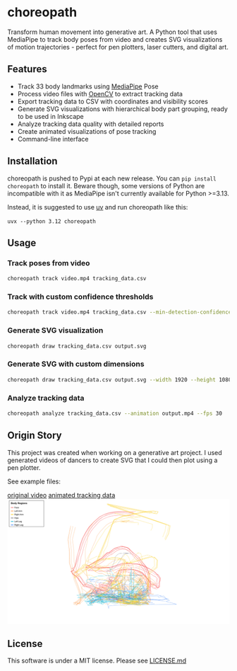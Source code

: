 # choreopath

Transform human movement into generative art. A Python tool that uses MediaPipe
to track body poses from video and creates SVG visualizations of motion trajectories -
perfect for pen plotters, laser cutters, and digital art.

## Features

- Track 33 body landmarks using [MediaPipe](https://ai.google.dev/edge/mediapipe/solutions/guide) Pose
- Process video files with [OpenCV](https://opencv.org) to extract tracking data
- Export tracking data to CSV with coordinates and visibility scores
- Generate SVG visualizations with hierarchical body part grouping, ready to be used in Inkscape
- Analyze tracking data quality with detailed reports
- Create animated visualizations of pose tracking
- Command-line interface

## Installation

choreopath is pushed to Pypi at each new release. You can `pip install choreopath` to install it. Beware though, some versions of Python are incompatible with it as MediaPipe isn't currently available for Python >=3.13.

Instead, it is suggested to use [uv](https://docs.astral.sh/uv/) and run choreopath like this:

`uvx --python 3.12 choreopath`

## Usage

### Track poses from video

```bash
choreopath track video.mp4 tracking_data.csv
```

### Track with custom confidence thresholds

```bash
choreopath track video.mp4 tracking_data.csv --min-detection-confidence 0.7 --min-tracking-confidence 0.7
```

### Generate SVG visualization

```bash
choreopath draw tracking_data.csv output.svg
```

### Generate SVG with custom dimensions

```bash
choreopath draw tracking_data.csv output.svg --width 1920 --height 1080 --min-visibility 0.7
```

### Analyze tracking data

```bash
choreopath analyze tracking_data.csv --animation output.mp4 --fps 30
```

## Origin Story

This project was created when working on a generative art project. I used
generated videos of dancers to create SVG that I could then plot using a pen plotter.

See example files:

[original video](examples/fall-recovery-4.mp4)
[animated tracking data](examples/fall-recovery-4-animation.mp4)
![examples/fall-recovery-4.svg](https://github.com/marcw/choreopath/blob/main/examples/fall-recovery-4.svg)

## License

This software is under a MIT license. Please see [LICENSE.md](LICENSE.md)
